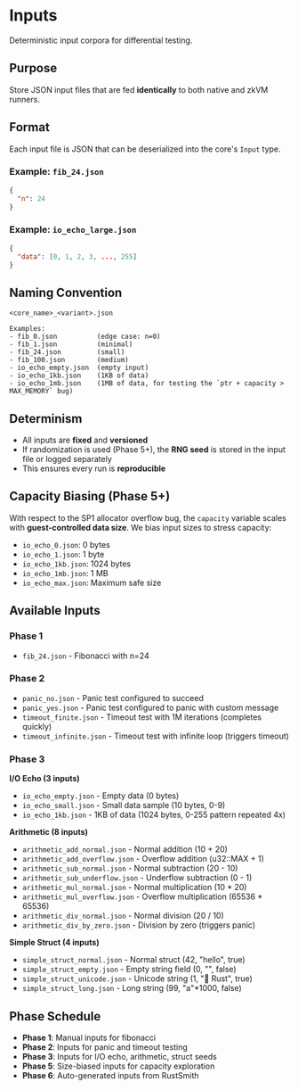 # Inputs

Deterministic input corpora for differential testing.

## Purpose

Store JSON input files that are fed **identically** to both native and zkVM runners.

## Format

Each input file is JSON that can be deserialized into the core's `Input` type.

### Example: `fib_24.json`
```json
{
  "n": 24
}
```

### Example: `io_echo_large.json`
```json
{
  "data": [0, 1, 2, 3, ..., 255]
}
```

## Naming Convention

```
<core_name>_<variant>.json

Examples:
- fib_0.json          (edge case: n=0)
- fib_1.json          (minimal)
- fib_24.json         (small)
- fib_100.json        (medium)
- io_echo_empty.json  (empty input)
- io_echo_1kb.json    (1KB of data)
- io_echo_1mb.json    (1MB of data, for testing the `ptr + capacity > MAX_MEMORY` bug)
```

## Determinism

- All inputs are **fixed** and **versioned**
- If randomization is used (Phase 5+), the **RNG seed** is stored in the input file or logged separately
- This ensures every run is **reproducible**

## Capacity Biasing (Phase 5+)

With respect to the SP1 allocator overflow bug, the `capacity` variable scales with **guest-controlled data size**. We bias input sizes to stress capacity:

- `io_echo_0.json`: 0 bytes
- `io_echo_1.json`: 1 byte
- `io_echo_1kb.json`: 1024 bytes
- `io_echo_1mb.json`: 1 MB
- `io_echo_max.json`: Maximum safe size

## Available Inputs

### Phase 1
- `fib_24.json` - Fibonacci with n=24

### Phase 2
- `panic_no.json` - Panic test configured to succeed
- `panic_yes.json` - Panic test configured to panic with custom message
- `timeout_finite.json` - Timeout test with 1M iterations (completes quickly)
- `timeout_infinite.json` - Timeout test with infinite loop (triggers timeout)

### Phase 3
**I/O Echo (3 inputs)**
- `io_echo_empty.json` - Empty data (0 bytes)
- `io_echo_small.json` - Small data sample (10 bytes, 0-9)
- `io_echo_1kb.json` - 1KB of data (1024 bytes, 0-255 pattern repeated 4x)

**Arithmetic (8 inputs)**
- `arithmetic_add_normal.json` - Normal addition (10 + 20)
- `arithmetic_add_overflow.json` - Overflow addition (u32::MAX + 1)
- `arithmetic_sub_normal.json` - Normal subtraction (20 - 10)
- `arithmetic_sub_underflow.json` - Underflow subtraction (0 - 1)
- `arithmetic_mul_normal.json` - Normal multiplication (10 * 20)
- `arithmetic_mul_overflow.json` - Overflow multiplication (65536 * 65536)
- `arithmetic_div_normal.json` - Normal division (20 / 10)
- `arithmetic_div_by_zero.json` - Division by zero (triggers panic)

**Simple Struct (4 inputs)**
- `simple_struct_normal.json` - Normal struct (42, "hello", true)
- `simple_struct_empty.json` - Empty string field (0, "", false)
- `simple_struct_unicode.json` - Unicode string (1, "🦀 Rust", true)
- `simple_struct_long.json` - Long string (99, "a"*1000, false)

## Phase Schedule

- **Phase 1**: Manual inputs for fibonacci
- **Phase 2**: Inputs for panic and timeout testing
- **Phase 3**: Inputs for I/O echo, arithmetic, struct seeds
- **Phase 5**: Size-biased inputs for capacity exploration
- **Phase 6**: Auto-generated inputs from RustSmith

